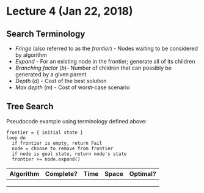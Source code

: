 # Lecture 4 (Jan 22, 2018)
## Search Terminology 
* *Fringe* (also referred to as the *frontier*) - Nodes waiting to be considered by algorithm
* *Expand* - For an existing node in the frontier; generate all of its children
* *Branching factor* (*b*)- Number of children that can possibly be generated by a given parent
* *Depth* (*d*) - Cost of the best solution
* *Max depth* (*m*) - Cost of worst-case scenario
## Tree Search
Pseudocode example using terminology defined above:
```
frontier = { initial state }
loop do
  if frontier is empty, return Fail
  node = choose to remove from frontier
  if node is goal state, return node's state
  frontier += node.expand()
```
| Algorithm | Complete? | Time | Space | Optimal? |
|-----------|-----------|------|-------|----------|
|           |           |      |       |          |
|           |           |      |       |          |
|           |           |      |       |          |
